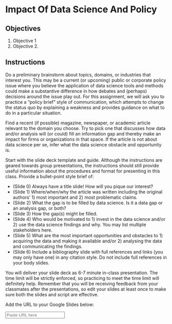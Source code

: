 # Impact Of Data Science And Policy

## Objectives

1. Objective 1
2. Objective 2.

## Instructions

Do a preliminary brainstorm about topics, domains, or industries that interest you. This may be a current (or upcoming) public or corporate policy issue where you believe the application of data science tools and methods could make a substantive difference in how debates and (perhaps) decisions around the issue play out. For this assignment, we will ask you to practice a “policy brief” style of communication, which attempts to change the status quo by explaining a weakness and provides guidance on what to do in a particular situation.

Find a recent (if possible) magazine, newspaper, or academic article relevant to the domain you choose. Try to pick one that discusses how data and/or analysis will (or could) fill an information gap and thereby make an impact for firms or organizations in that space. If the article is not about data science per se, infer what the data science obstacle and opportunity is. 

Start with the slide deck template and guide. Although the instructions are geared towards group presentations, the instructions should still provide useful information about the procedures and format for presenting in this class. Provide a bullet-point style brief of:

- (Slide 0) Always have a title slide! How will you pique our interest?
- (Slide 1) Where/when/why the article was written including the original authors’ 1) most important and 2) most problematic claims.
- (Slide 2) What the gap is to be filled by data science. Is it a data gap or an analysis gap, or both?
- (Slide 3) How the gap(s) might be filled.
- (Slide 4) Who would be motivated to 1) invest in the data science and/or 2) use the data science findings and why. You may list multiple stakeholders here.
- (Slide 5) What are the most important opportunities and obstacles to 1) acquiring the data and making it available and/or 2) analysing the data and communicating the findings.
- (Slide 6) Include a bibliography slide with full references and links (you may only have one) in any citation style. Do not include full references in your body slides.

You will deliver your slide deck as 6-7 minute in-class presentation. The time limit will be strictly enforced, so practicing to meet the time limit will definitely help. Remember that you will be receiving feedback from your classmates after the presentations, so edit your slides at least once to make sure both the slides and script are effective. 

Add the URL to your Google Slides below:

<div class="button-input-unit button-input-unit--size-xsmall"><input class="button-input-unit__input" placeholder="Paste URL here" type="text"><div class="button-input-unit__button button--color-blue"><svg class="util--abs-center-both" width="12" height="12" fill="currentColor"><use xmlns:xlink="http://www.w3.org/1999/xlink" xlink:href="/assets/sprite-6289e5b7cc3abb0d064669576774f997441c8be14440ad62dc0435b886a8e91f.svg#svg__icon--chevron--right"></use></svg></div></div>


